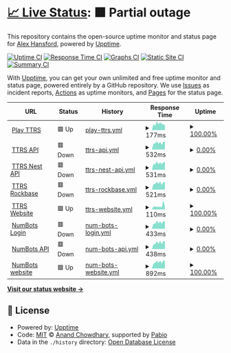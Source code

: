 # [📈 Live Status](https://upptime-test.alexhansford.com): <!--live status--> **🟧 Partial outage**

This repository contains the open-source uptime monitor and status page for [Alex Hansford](http://alexhansford.com), powered by [Upptime](https://github.com/upptime/upptime).

[![Uptime CI](https://github.com/alexhansford/status-upptime/workflows/Uptime%20CI/badge.svg)](https://github.com/alexhansford/status-upptime/actions?query=workflow%3A%22Uptime+CI%22)
[![Response Time CI](https://github.com/alexhansford/status-upptime/workflows/Response%20Time%20CI/badge.svg)](https://github.com/alexhansford/status-upptime/actions?query=workflow%3A%22Response+Time+CI%22)
[![Graphs CI](https://github.com/alexhansford/status-upptime/workflows/Graphs%20CI/badge.svg)](https://github.com/alexhansford/status-upptime/actions?query=workflow%3A%22Graphs+CI%22)
[![Static Site CI](https://github.com/alexhansford/status-upptime/workflows/Static%20Site%20CI/badge.svg)](https://github.com/alexhansford/status-upptime/actions?query=workflow%3A%22Static+Site+CI%22)
[![Summary CI](https://github.com/alexhansford/status-upptime/workflows/Summary%20CI/badge.svg)](https://github.com/alexhansford/status-upptime/actions?query=workflow%3A%22Summary+CI%22)

With [Upptime](https://upptime.js.org), you can get your own unlimited and free uptime monitor and status page, powered entirely by a GitHub repository. We use [Issues](https://github.com/alexhansford/status-upptime/issues) as incident reports, [Actions](https://github.com/alexhansford/status-upptime/actions) as uptime monitors, and [Pages](https://upptime-test.alexhansford.com) for the status page.

<!--start: status pages-->
<!-- This summary is generated by Upptime (https://github.com/upptime/upptime) -->
<!-- Do not edit this manually, your changes will be overwritten -->
<!-- prettier-ignore -->
| URL | Status | History | Response Time | Uptime |
| --- | ------ | ------- | ------------- | ------ |
| <img alt="" src="https://icons.duckduckgo.com/ip3/play.ttrockstars.com.ico" height="13"> [Play TTRS](https://play.ttrockstars.com) | 🟩 Up | [play-ttrs.yml](https://github.com/alexhansford/status-thehansfords/commits/HEAD/history/play-ttrs.yml) | <details><summary><img alt="Response time graph" src="./graphs/play-ttrs/response-time-week.png" height="20"> 177ms</summary><br><a href="https://upptime-test.alexhansford.com/history/play-ttrs"><img alt="Response time 177" src="https://img.shields.io/endpoint?url=https%3A%2F%2Fraw.githubusercontent.com%2Falexhansford%2Fstatus-thehansfords%2FHEAD%2Fapi%2Fplay-ttrs%2Fresponse-time.json"></a><br><a href="https://upptime-test.alexhansford.com/history/play-ttrs"><img alt="24-hour response time 149" src="https://img.shields.io/endpoint?url=https%3A%2F%2Fraw.githubusercontent.com%2Falexhansford%2Fstatus-thehansfords%2FHEAD%2Fapi%2Fplay-ttrs%2Fresponse-time-day.json"></a><br><a href="https://upptime-test.alexhansford.com/history/play-ttrs"><img alt="7-day response time 177" src="https://img.shields.io/endpoint?url=https%3A%2F%2Fraw.githubusercontent.com%2Falexhansford%2Fstatus-thehansfords%2FHEAD%2Fapi%2Fplay-ttrs%2Fresponse-time-week.json"></a><br><a href="https://upptime-test.alexhansford.com/history/play-ttrs"><img alt="30-day response time 177" src="https://img.shields.io/endpoint?url=https%3A%2F%2Fraw.githubusercontent.com%2Falexhansford%2Fstatus-thehansfords%2FHEAD%2Fapi%2Fplay-ttrs%2Fresponse-time-month.json"></a><br><a href="https://upptime-test.alexhansford.com/history/play-ttrs"><img alt="1-year response time 177" src="https://img.shields.io/endpoint?url=https%3A%2F%2Fraw.githubusercontent.com%2Falexhansford%2Fstatus-thehansfords%2FHEAD%2Fapi%2Fplay-ttrs%2Fresponse-time-year.json"></a></details> | <details><summary><a href="https://upptime-test.alexhansford.com/history/play-ttrs">100.00%</a></summary><a href="https://upptime-test.alexhansford.com/history/play-ttrs"><img alt="All-time uptime 100.00%" src="https://img.shields.io/endpoint?url=https%3A%2F%2Fraw.githubusercontent.com%2Falexhansford%2Fstatus-thehansfords%2FHEAD%2Fapi%2Fplay-ttrs%2Fuptime.json"></a><br><a href="https://upptime-test.alexhansford.com/history/play-ttrs"><img alt="24-hour uptime 100.00%" src="https://img.shields.io/endpoint?url=https%3A%2F%2Fraw.githubusercontent.com%2Falexhansford%2Fstatus-thehansfords%2FHEAD%2Fapi%2Fplay-ttrs%2Fuptime-day.json"></a><br><a href="https://upptime-test.alexhansford.com/history/play-ttrs"><img alt="7-day uptime 100.00%" src="https://img.shields.io/endpoint?url=https%3A%2F%2Fraw.githubusercontent.com%2Falexhansford%2Fstatus-thehansfords%2FHEAD%2Fapi%2Fplay-ttrs%2Fuptime-week.json"></a><br><a href="https://upptime-test.alexhansford.com/history/play-ttrs"><img alt="30-day uptime 100.00%" src="https://img.shields.io/endpoint?url=https%3A%2F%2Fraw.githubusercontent.com%2Falexhansford%2Fstatus-thehansfords%2FHEAD%2Fapi%2Fplay-ttrs%2Fuptime-month.json"></a><br><a href="https://upptime-test.alexhansford.com/history/play-ttrs"><img alt="1-year uptime 100.00%" src="https://img.shields.io/endpoint?url=https%3A%2F%2Fraw.githubusercontent.com%2Falexhansford%2Fstatus-thehansfords%2FHEAD%2Fapi%2Fplay-ttrs%2Fuptime-year.json"></a></details>
| <img alt="" src="https://icons.duckduckgo.com/ip3/mcpugs.ttrockstars.com.ico" height="13"> [TTRS API](https://mcpugs.ttrockstars.com) | 🟥 Down | [ttrs-api.yml](https://github.com/alexhansford/status-thehansfords/commits/HEAD/history/ttrs-api.yml) | <details><summary><img alt="Response time graph" src="./graphs/ttrs-api/response-time-week.png" height="20"> 532ms</summary><br><a href="https://upptime-test.alexhansford.com/history/ttrs-api"><img alt="Response time 532" src="https://img.shields.io/endpoint?url=https%3A%2F%2Fraw.githubusercontent.com%2Falexhansford%2Fstatus-thehansfords%2FHEAD%2Fapi%2Fttrs-api%2Fresponse-time.json"></a><br><a href="https://upptime-test.alexhansford.com/history/ttrs-api"><img alt="24-hour response time 616" src="https://img.shields.io/endpoint?url=https%3A%2F%2Fraw.githubusercontent.com%2Falexhansford%2Fstatus-thehansfords%2FHEAD%2Fapi%2Fttrs-api%2Fresponse-time-day.json"></a><br><a href="https://upptime-test.alexhansford.com/history/ttrs-api"><img alt="7-day response time 532" src="https://img.shields.io/endpoint?url=https%3A%2F%2Fraw.githubusercontent.com%2Falexhansford%2Fstatus-thehansfords%2FHEAD%2Fapi%2Fttrs-api%2Fresponse-time-week.json"></a><br><a href="https://upptime-test.alexhansford.com/history/ttrs-api"><img alt="30-day response time 532" src="https://img.shields.io/endpoint?url=https%3A%2F%2Fraw.githubusercontent.com%2Falexhansford%2Fstatus-thehansfords%2FHEAD%2Fapi%2Fttrs-api%2Fresponse-time-month.json"></a><br><a href="https://upptime-test.alexhansford.com/history/ttrs-api"><img alt="1-year response time 532" src="https://img.shields.io/endpoint?url=https%3A%2F%2Fraw.githubusercontent.com%2Falexhansford%2Fstatus-thehansfords%2FHEAD%2Fapi%2Fttrs-api%2Fresponse-time-year.json"></a></details> | <details><summary><a href="https://upptime-test.alexhansford.com/history/ttrs-api">0.00%</a></summary><a href="https://upptime-test.alexhansford.com/history/ttrs-api"><img alt="All-time uptime 0.00%" src="https://img.shields.io/endpoint?url=https%3A%2F%2Fraw.githubusercontent.com%2Falexhansford%2Fstatus-thehansfords%2FHEAD%2Fapi%2Fttrs-api%2Fuptime.json"></a><br><a href="https://upptime-test.alexhansford.com/history/ttrs-api"><img alt="24-hour uptime 0.00%" src="https://img.shields.io/endpoint?url=https%3A%2F%2Fraw.githubusercontent.com%2Falexhansford%2Fstatus-thehansfords%2FHEAD%2Fapi%2Fttrs-api%2Fuptime-day.json"></a><br><a href="https://upptime-test.alexhansford.com/history/ttrs-api"><img alt="7-day uptime 0.00%" src="https://img.shields.io/endpoint?url=https%3A%2F%2Fraw.githubusercontent.com%2Falexhansford%2Fstatus-thehansfords%2FHEAD%2Fapi%2Fttrs-api%2Fuptime-week.json"></a><br><a href="https://upptime-test.alexhansford.com/history/ttrs-api"><img alt="30-day uptime 0.00%" src="https://img.shields.io/endpoint?url=https%3A%2F%2Fraw.githubusercontent.com%2Falexhansford%2Fstatus-thehansfords%2FHEAD%2Fapi%2Fttrs-api%2Fuptime-month.json"></a><br><a href="https://upptime-test.alexhansford.com/history/ttrs-api"><img alt="1-year uptime 0.00%" src="https://img.shields.io/endpoint?url=https%3A%2F%2Fraw.githubusercontent.com%2Falexhansford%2Fstatus-thehansfords%2FHEAD%2Fapi%2Fttrs-api%2Fuptime-year.json"></a></details>
| <img alt="" src="https://icons.duckduckgo.com/ip3/nest.ttrockstars.com.ico" height="13"> [TTRS Nest API](https://nest.ttrockstars.com) | 🟥 Down | [ttrs-nest-api.yml](https://github.com/alexhansford/status-thehansfords/commits/HEAD/history/ttrs-nest-api.yml) | <details><summary><img alt="Response time graph" src="./graphs/ttrs-nest-api/response-time-week.png" height="20"> 531ms</summary><br><a href="https://upptime-test.alexhansford.com/history/ttrs-nest-api"><img alt="Response time 531" src="https://img.shields.io/endpoint?url=https%3A%2F%2Fraw.githubusercontent.com%2Falexhansford%2Fstatus-thehansfords%2FHEAD%2Fapi%2Fttrs-nest-api%2Fresponse-time.json"></a><br><a href="https://upptime-test.alexhansford.com/history/ttrs-nest-api"><img alt="24-hour response time 608" src="https://img.shields.io/endpoint?url=https%3A%2F%2Fraw.githubusercontent.com%2Falexhansford%2Fstatus-thehansfords%2FHEAD%2Fapi%2Fttrs-nest-api%2Fresponse-time-day.json"></a><br><a href="https://upptime-test.alexhansford.com/history/ttrs-nest-api"><img alt="7-day response time 531" src="https://img.shields.io/endpoint?url=https%3A%2F%2Fraw.githubusercontent.com%2Falexhansford%2Fstatus-thehansfords%2FHEAD%2Fapi%2Fttrs-nest-api%2Fresponse-time-week.json"></a><br><a href="https://upptime-test.alexhansford.com/history/ttrs-nest-api"><img alt="30-day response time 531" src="https://img.shields.io/endpoint?url=https%3A%2F%2Fraw.githubusercontent.com%2Falexhansford%2Fstatus-thehansfords%2FHEAD%2Fapi%2Fttrs-nest-api%2Fresponse-time-month.json"></a><br><a href="https://upptime-test.alexhansford.com/history/ttrs-nest-api"><img alt="1-year response time 531" src="https://img.shields.io/endpoint?url=https%3A%2F%2Fraw.githubusercontent.com%2Falexhansford%2Fstatus-thehansfords%2FHEAD%2Fapi%2Fttrs-nest-api%2Fresponse-time-year.json"></a></details> | <details><summary><a href="https://upptime-test.alexhansford.com/history/ttrs-nest-api">0.00%</a></summary><a href="https://upptime-test.alexhansford.com/history/ttrs-nest-api"><img alt="All-time uptime 0.00%" src="https://img.shields.io/endpoint?url=https%3A%2F%2Fraw.githubusercontent.com%2Falexhansford%2Fstatus-thehansfords%2FHEAD%2Fapi%2Fttrs-nest-api%2Fuptime.json"></a><br><a href="https://upptime-test.alexhansford.com/history/ttrs-nest-api"><img alt="24-hour uptime 0.00%" src="https://img.shields.io/endpoint?url=https%3A%2F%2Fraw.githubusercontent.com%2Falexhansford%2Fstatus-thehansfords%2FHEAD%2Fapi%2Fttrs-nest-api%2Fuptime-day.json"></a><br><a href="https://upptime-test.alexhansford.com/history/ttrs-nest-api"><img alt="7-day uptime 0.00%" src="https://img.shields.io/endpoint?url=https%3A%2F%2Fraw.githubusercontent.com%2Falexhansford%2Fstatus-thehansfords%2FHEAD%2Fapi%2Fttrs-nest-api%2Fuptime-week.json"></a><br><a href="https://upptime-test.alexhansford.com/history/ttrs-nest-api"><img alt="30-day uptime 0.00%" src="https://img.shields.io/endpoint?url=https%3A%2F%2Fraw.githubusercontent.com%2Falexhansford%2Fstatus-thehansfords%2FHEAD%2Fapi%2Fttrs-nest-api%2Fuptime-month.json"></a><br><a href="https://upptime-test.alexhansford.com/history/ttrs-nest-api"><img alt="1-year uptime 0.00%" src="https://img.shields.io/endpoint?url=https%3A%2F%2Fraw.githubusercontent.com%2Falexhansford%2Fstatus-thehansfords%2FHEAD%2Fapi%2Fttrs-nest-api%2Fuptime-year.json"></a></details>
| <img alt="" src="https://icons.duckduckgo.com/ip3/rockbase.ttrockstars.com.ico" height="13"> [TTRS Rockbase](https://rockbase.ttrockstars.com) | 🟥 Down | [ttrs-rockbase.yml](https://github.com/alexhansford/status-thehansfords/commits/HEAD/history/ttrs-rockbase.yml) | <details><summary><img alt="Response time graph" src="./graphs/ttrs-rockbase/response-time-week.png" height="20"> 521ms</summary><br><a href="https://upptime-test.alexhansford.com/history/ttrs-rockbase"><img alt="Response time 521" src="https://img.shields.io/endpoint?url=https%3A%2F%2Fraw.githubusercontent.com%2Falexhansford%2Fstatus-thehansfords%2FHEAD%2Fapi%2Fttrs-rockbase%2Fresponse-time.json"></a><br><a href="https://upptime-test.alexhansford.com/history/ttrs-rockbase"><img alt="24-hour response time 586" src="https://img.shields.io/endpoint?url=https%3A%2F%2Fraw.githubusercontent.com%2Falexhansford%2Fstatus-thehansfords%2FHEAD%2Fapi%2Fttrs-rockbase%2Fresponse-time-day.json"></a><br><a href="https://upptime-test.alexhansford.com/history/ttrs-rockbase"><img alt="7-day response time 521" src="https://img.shields.io/endpoint?url=https%3A%2F%2Fraw.githubusercontent.com%2Falexhansford%2Fstatus-thehansfords%2FHEAD%2Fapi%2Fttrs-rockbase%2Fresponse-time-week.json"></a><br><a href="https://upptime-test.alexhansford.com/history/ttrs-rockbase"><img alt="30-day response time 521" src="https://img.shields.io/endpoint?url=https%3A%2F%2Fraw.githubusercontent.com%2Falexhansford%2Fstatus-thehansfords%2FHEAD%2Fapi%2Fttrs-rockbase%2Fresponse-time-month.json"></a><br><a href="https://upptime-test.alexhansford.com/history/ttrs-rockbase"><img alt="1-year response time 521" src="https://img.shields.io/endpoint?url=https%3A%2F%2Fraw.githubusercontent.com%2Falexhansford%2Fstatus-thehansfords%2FHEAD%2Fapi%2Fttrs-rockbase%2Fresponse-time-year.json"></a></details> | <details><summary><a href="https://upptime-test.alexhansford.com/history/ttrs-rockbase">0.00%</a></summary><a href="https://upptime-test.alexhansford.com/history/ttrs-rockbase"><img alt="All-time uptime 0.00%" src="https://img.shields.io/endpoint?url=https%3A%2F%2Fraw.githubusercontent.com%2Falexhansford%2Fstatus-thehansfords%2FHEAD%2Fapi%2Fttrs-rockbase%2Fuptime.json"></a><br><a href="https://upptime-test.alexhansford.com/history/ttrs-rockbase"><img alt="24-hour uptime 0.00%" src="https://img.shields.io/endpoint?url=https%3A%2F%2Fraw.githubusercontent.com%2Falexhansford%2Fstatus-thehansfords%2FHEAD%2Fapi%2Fttrs-rockbase%2Fuptime-day.json"></a><br><a href="https://upptime-test.alexhansford.com/history/ttrs-rockbase"><img alt="7-day uptime 0.00%" src="https://img.shields.io/endpoint?url=https%3A%2F%2Fraw.githubusercontent.com%2Falexhansford%2Fstatus-thehansfords%2FHEAD%2Fapi%2Fttrs-rockbase%2Fuptime-week.json"></a><br><a href="https://upptime-test.alexhansford.com/history/ttrs-rockbase"><img alt="30-day uptime 0.00%" src="https://img.shields.io/endpoint?url=https%3A%2F%2Fraw.githubusercontent.com%2Falexhansford%2Fstatus-thehansfords%2FHEAD%2Fapi%2Fttrs-rockbase%2Fuptime-month.json"></a><br><a href="https://upptime-test.alexhansford.com/history/ttrs-rockbase"><img alt="1-year uptime 0.00%" src="https://img.shields.io/endpoint?url=https%3A%2F%2Fraw.githubusercontent.com%2Falexhansford%2Fstatus-thehansfords%2FHEAD%2Fapi%2Fttrs-rockbase%2Fuptime-year.json"></a></details>
| <img alt="" src="https://icons.duckduckgo.com/ip3/ttrockstars.com.ico" height="13"> [TTRS Website](https://ttrockstars.com) | 🟩 Up | [ttrs-website.yml](https://github.com/alexhansford/status-thehansfords/commits/HEAD/history/ttrs-website.yml) | <details><summary><img alt="Response time graph" src="./graphs/ttrs-website/response-time-week.png" height="20"> 110ms</summary><br><a href="https://upptime-test.alexhansford.com/history/ttrs-website"><img alt="Response time 110" src="https://img.shields.io/endpoint?url=https%3A%2F%2Fraw.githubusercontent.com%2Falexhansford%2Fstatus-thehansfords%2FHEAD%2Fapi%2Fttrs-website%2Fresponse-time.json"></a><br><a href="https://upptime-test.alexhansford.com/history/ttrs-website"><img alt="24-hour response time 80" src="https://img.shields.io/endpoint?url=https%3A%2F%2Fraw.githubusercontent.com%2Falexhansford%2Fstatus-thehansfords%2FHEAD%2Fapi%2Fttrs-website%2Fresponse-time-day.json"></a><br><a href="https://upptime-test.alexhansford.com/history/ttrs-website"><img alt="7-day response time 110" src="https://img.shields.io/endpoint?url=https%3A%2F%2Fraw.githubusercontent.com%2Falexhansford%2Fstatus-thehansfords%2FHEAD%2Fapi%2Fttrs-website%2Fresponse-time-week.json"></a><br><a href="https://upptime-test.alexhansford.com/history/ttrs-website"><img alt="30-day response time 110" src="https://img.shields.io/endpoint?url=https%3A%2F%2Fraw.githubusercontent.com%2Falexhansford%2Fstatus-thehansfords%2FHEAD%2Fapi%2Fttrs-website%2Fresponse-time-month.json"></a><br><a href="https://upptime-test.alexhansford.com/history/ttrs-website"><img alt="1-year response time 110" src="https://img.shields.io/endpoint?url=https%3A%2F%2Fraw.githubusercontent.com%2Falexhansford%2Fstatus-thehansfords%2FHEAD%2Fapi%2Fttrs-website%2Fresponse-time-year.json"></a></details> | <details><summary><a href="https://upptime-test.alexhansford.com/history/ttrs-website">100.00%</a></summary><a href="https://upptime-test.alexhansford.com/history/ttrs-website"><img alt="All-time uptime 100.00%" src="https://img.shields.io/endpoint?url=https%3A%2F%2Fraw.githubusercontent.com%2Falexhansford%2Fstatus-thehansfords%2FHEAD%2Fapi%2Fttrs-website%2Fuptime.json"></a><br><a href="https://upptime-test.alexhansford.com/history/ttrs-website"><img alt="24-hour uptime 100.00%" src="https://img.shields.io/endpoint?url=https%3A%2F%2Fraw.githubusercontent.com%2Falexhansford%2Fstatus-thehansfords%2FHEAD%2Fapi%2Fttrs-website%2Fuptime-day.json"></a><br><a href="https://upptime-test.alexhansford.com/history/ttrs-website"><img alt="7-day uptime 100.00%" src="https://img.shields.io/endpoint?url=https%3A%2F%2Fraw.githubusercontent.com%2Falexhansford%2Fstatus-thehansfords%2FHEAD%2Fapi%2Fttrs-website%2Fuptime-week.json"></a><br><a href="https://upptime-test.alexhansford.com/history/ttrs-website"><img alt="30-day uptime 100.00%" src="https://img.shields.io/endpoint?url=https%3A%2F%2Fraw.githubusercontent.com%2Falexhansford%2Fstatus-thehansfords%2FHEAD%2Fapi%2Fttrs-website%2Fuptime-month.json"></a><br><a href="https://upptime-test.alexhansford.com/history/ttrs-website"><img alt="1-year uptime 100.00%" src="https://img.shields.io/endpoint?url=https%3A%2F%2Fraw.githubusercontent.com%2Falexhansford%2Fstatus-thehansfords%2FHEAD%2Fapi%2Fttrs-website%2Fuptime-year.json"></a></details>
| <img alt="" src="https://icons.duckduckgo.com/ip3/auth.numbots.com.ico" height="13"> [NumBots Login](https://auth.numbots.com/api) | 🟥 Down | [num-bots-login.yml](https://github.com/alexhansford/status-thehansfords/commits/HEAD/history/num-bots-login.yml) | <details><summary><img alt="Response time graph" src="./graphs/num-bots-login/response-time-week.png" height="20"> 433ms</summary><br><a href="https://upptime-test.alexhansford.com/history/num-bots-login"><img alt="Response time 433" src="https://img.shields.io/endpoint?url=https%3A%2F%2Fraw.githubusercontent.com%2Falexhansford%2Fstatus-thehansfords%2FHEAD%2Fapi%2Fnum-bots-login%2Fresponse-time.json"></a><br><a href="https://upptime-test.alexhansford.com/history/num-bots-login"><img alt="24-hour response time 488" src="https://img.shields.io/endpoint?url=https%3A%2F%2Fraw.githubusercontent.com%2Falexhansford%2Fstatus-thehansfords%2FHEAD%2Fapi%2Fnum-bots-login%2Fresponse-time-day.json"></a><br><a href="https://upptime-test.alexhansford.com/history/num-bots-login"><img alt="7-day response time 433" src="https://img.shields.io/endpoint?url=https%3A%2F%2Fraw.githubusercontent.com%2Falexhansford%2Fstatus-thehansfords%2FHEAD%2Fapi%2Fnum-bots-login%2Fresponse-time-week.json"></a><br><a href="https://upptime-test.alexhansford.com/history/num-bots-login"><img alt="30-day response time 433" src="https://img.shields.io/endpoint?url=https%3A%2F%2Fraw.githubusercontent.com%2Falexhansford%2Fstatus-thehansfords%2FHEAD%2Fapi%2Fnum-bots-login%2Fresponse-time-month.json"></a><br><a href="https://upptime-test.alexhansford.com/history/num-bots-login"><img alt="1-year response time 433" src="https://img.shields.io/endpoint?url=https%3A%2F%2Fraw.githubusercontent.com%2Falexhansford%2Fstatus-thehansfords%2FHEAD%2Fapi%2Fnum-bots-login%2Fresponse-time-year.json"></a></details> | <details><summary><a href="https://upptime-test.alexhansford.com/history/num-bots-login">0.00%</a></summary><a href="https://upptime-test.alexhansford.com/history/num-bots-login"><img alt="All-time uptime 0.00%" src="https://img.shields.io/endpoint?url=https%3A%2F%2Fraw.githubusercontent.com%2Falexhansford%2Fstatus-thehansfords%2FHEAD%2Fapi%2Fnum-bots-login%2Fuptime.json"></a><br><a href="https://upptime-test.alexhansford.com/history/num-bots-login"><img alt="24-hour uptime 0.00%" src="https://img.shields.io/endpoint?url=https%3A%2F%2Fraw.githubusercontent.com%2Falexhansford%2Fstatus-thehansfords%2FHEAD%2Fapi%2Fnum-bots-login%2Fuptime-day.json"></a><br><a href="https://upptime-test.alexhansford.com/history/num-bots-login"><img alt="7-day uptime 0.00%" src="https://img.shields.io/endpoint?url=https%3A%2F%2Fraw.githubusercontent.com%2Falexhansford%2Fstatus-thehansfords%2FHEAD%2Fapi%2Fnum-bots-login%2Fuptime-week.json"></a><br><a href="https://upptime-test.alexhansford.com/history/num-bots-login"><img alt="30-day uptime 0.00%" src="https://img.shields.io/endpoint?url=https%3A%2F%2Fraw.githubusercontent.com%2Falexhansford%2Fstatus-thehansfords%2FHEAD%2Fapi%2Fnum-bots-login%2Fuptime-month.json"></a><br><a href="https://upptime-test.alexhansford.com/history/num-bots-login"><img alt="1-year uptime 0.00%" src="https://img.shields.io/endpoint?url=https%3A%2F%2Fraw.githubusercontent.com%2Falexhansford%2Fstatus-thehansfords%2FHEAD%2Fapi%2Fnum-bots-login%2Fuptime-year.json"></a></details>
| <img alt="" src="https://icons.duckduckgo.com/ip3/stats.numbots.com.ico" height="13"> [NumBots API](https://stats.numbots.com/api) | 🟥 Down | [num-bots-api.yml](https://github.com/alexhansford/status-thehansfords/commits/HEAD/history/num-bots-api.yml) | <details><summary><img alt="Response time graph" src="./graphs/num-bots-api/response-time-week.png" height="20"> 438ms</summary><br><a href="https://upptime-test.alexhansford.com/history/num-bots-api"><img alt="Response time 438" src="https://img.shields.io/endpoint?url=https%3A%2F%2Fraw.githubusercontent.com%2Falexhansford%2Fstatus-thehansfords%2FHEAD%2Fapi%2Fnum-bots-api%2Fresponse-time.json"></a><br><a href="https://upptime-test.alexhansford.com/history/num-bots-api"><img alt="24-hour response time 510" src="https://img.shields.io/endpoint?url=https%3A%2F%2Fraw.githubusercontent.com%2Falexhansford%2Fstatus-thehansfords%2FHEAD%2Fapi%2Fnum-bots-api%2Fresponse-time-day.json"></a><br><a href="https://upptime-test.alexhansford.com/history/num-bots-api"><img alt="7-day response time 438" src="https://img.shields.io/endpoint?url=https%3A%2F%2Fraw.githubusercontent.com%2Falexhansford%2Fstatus-thehansfords%2FHEAD%2Fapi%2Fnum-bots-api%2Fresponse-time-week.json"></a><br><a href="https://upptime-test.alexhansford.com/history/num-bots-api"><img alt="30-day response time 438" src="https://img.shields.io/endpoint?url=https%3A%2F%2Fraw.githubusercontent.com%2Falexhansford%2Fstatus-thehansfords%2FHEAD%2Fapi%2Fnum-bots-api%2Fresponse-time-month.json"></a><br><a href="https://upptime-test.alexhansford.com/history/num-bots-api"><img alt="1-year response time 438" src="https://img.shields.io/endpoint?url=https%3A%2F%2Fraw.githubusercontent.com%2Falexhansford%2Fstatus-thehansfords%2FHEAD%2Fapi%2Fnum-bots-api%2Fresponse-time-year.json"></a></details> | <details><summary><a href="https://upptime-test.alexhansford.com/history/num-bots-api">0.00%</a></summary><a href="https://upptime-test.alexhansford.com/history/num-bots-api"><img alt="All-time uptime 0.00%" src="https://img.shields.io/endpoint?url=https%3A%2F%2Fraw.githubusercontent.com%2Falexhansford%2Fstatus-thehansfords%2FHEAD%2Fapi%2Fnum-bots-api%2Fuptime.json"></a><br><a href="https://upptime-test.alexhansford.com/history/num-bots-api"><img alt="24-hour uptime 0.00%" src="https://img.shields.io/endpoint?url=https%3A%2F%2Fraw.githubusercontent.com%2Falexhansford%2Fstatus-thehansfords%2FHEAD%2Fapi%2Fnum-bots-api%2Fuptime-day.json"></a><br><a href="https://upptime-test.alexhansford.com/history/num-bots-api"><img alt="7-day uptime 0.00%" src="https://img.shields.io/endpoint?url=https%3A%2F%2Fraw.githubusercontent.com%2Falexhansford%2Fstatus-thehansfords%2FHEAD%2Fapi%2Fnum-bots-api%2Fuptime-week.json"></a><br><a href="https://upptime-test.alexhansford.com/history/num-bots-api"><img alt="30-day uptime 0.00%" src="https://img.shields.io/endpoint?url=https%3A%2F%2Fraw.githubusercontent.com%2Falexhansford%2Fstatus-thehansfords%2FHEAD%2Fapi%2Fnum-bots-api%2Fuptime-month.json"></a><br><a href="https://upptime-test.alexhansford.com/history/num-bots-api"><img alt="1-year uptime 0.00%" src="https://img.shields.io/endpoint?url=https%3A%2F%2Fraw.githubusercontent.com%2Falexhansford%2Fstatus-thehansfords%2FHEAD%2Fapi%2Fnum-bots-api%2Fuptime-year.json"></a></details>
| <img alt="" src="https://icons.duckduckgo.com/ip3/numbots.com.ico" height="13"> [NumBots website](https://numbots.com) | 🟩 Up | [num-bots-website.yml](https://github.com/alexhansford/status-thehansfords/commits/HEAD/history/num-bots-website.yml) | <details><summary><img alt="Response time graph" src="./graphs/num-bots-website/response-time-week.png" height="20"> 892ms</summary><br><a href="https://upptime-test.alexhansford.com/history/num-bots-website"><img alt="Response time 892" src="https://img.shields.io/endpoint?url=https%3A%2F%2Fraw.githubusercontent.com%2Falexhansford%2Fstatus-thehansfords%2FHEAD%2Fapi%2Fnum-bots-website%2Fresponse-time.json"></a><br><a href="https://upptime-test.alexhansford.com/history/num-bots-website"><img alt="24-hour response time 1030" src="https://img.shields.io/endpoint?url=https%3A%2F%2Fraw.githubusercontent.com%2Falexhansford%2Fstatus-thehansfords%2FHEAD%2Fapi%2Fnum-bots-website%2Fresponse-time-day.json"></a><br><a href="https://upptime-test.alexhansford.com/history/num-bots-website"><img alt="7-day response time 892" src="https://img.shields.io/endpoint?url=https%3A%2F%2Fraw.githubusercontent.com%2Falexhansford%2Fstatus-thehansfords%2FHEAD%2Fapi%2Fnum-bots-website%2Fresponse-time-week.json"></a><br><a href="https://upptime-test.alexhansford.com/history/num-bots-website"><img alt="30-day response time 892" src="https://img.shields.io/endpoint?url=https%3A%2F%2Fraw.githubusercontent.com%2Falexhansford%2Fstatus-thehansfords%2FHEAD%2Fapi%2Fnum-bots-website%2Fresponse-time-month.json"></a><br><a href="https://upptime-test.alexhansford.com/history/num-bots-website"><img alt="1-year response time 892" src="https://img.shields.io/endpoint?url=https%3A%2F%2Fraw.githubusercontent.com%2Falexhansford%2Fstatus-thehansfords%2FHEAD%2Fapi%2Fnum-bots-website%2Fresponse-time-year.json"></a></details> | <details><summary><a href="https://upptime-test.alexhansford.com/history/num-bots-website">100.00%</a></summary><a href="https://upptime-test.alexhansford.com/history/num-bots-website"><img alt="All-time uptime 100.00%" src="https://img.shields.io/endpoint?url=https%3A%2F%2Fraw.githubusercontent.com%2Falexhansford%2Fstatus-thehansfords%2FHEAD%2Fapi%2Fnum-bots-website%2Fuptime.json"></a><br><a href="https://upptime-test.alexhansford.com/history/num-bots-website"><img alt="24-hour uptime 100.00%" src="https://img.shields.io/endpoint?url=https%3A%2F%2Fraw.githubusercontent.com%2Falexhansford%2Fstatus-thehansfords%2FHEAD%2Fapi%2Fnum-bots-website%2Fuptime-day.json"></a><br><a href="https://upptime-test.alexhansford.com/history/num-bots-website"><img alt="7-day uptime 100.00%" src="https://img.shields.io/endpoint?url=https%3A%2F%2Fraw.githubusercontent.com%2Falexhansford%2Fstatus-thehansfords%2FHEAD%2Fapi%2Fnum-bots-website%2Fuptime-week.json"></a><br><a href="https://upptime-test.alexhansford.com/history/num-bots-website"><img alt="30-day uptime 100.00%" src="https://img.shields.io/endpoint?url=https%3A%2F%2Fraw.githubusercontent.com%2Falexhansford%2Fstatus-thehansfords%2FHEAD%2Fapi%2Fnum-bots-website%2Fuptime-month.json"></a><br><a href="https://upptime-test.alexhansford.com/history/num-bots-website"><img alt="1-year uptime 100.00%" src="https://img.shields.io/endpoint?url=https%3A%2F%2Fraw.githubusercontent.com%2Falexhansford%2Fstatus-thehansfords%2FHEAD%2Fapi%2Fnum-bots-website%2Fuptime-year.json"></a></details>

<!--end: status pages-->

[**Visit our status website →**](https://upptime-test.alexhansford.com)

## 📄 License

- Powered by: [Upptime](https://github.com/upptime/upptime)
- Code: [MIT](./LICENSE) © [Anand Chowdhary](https://anandchowdhary.com), supported by [Pabio](https://pabio.com)
- Data in the `./history` directory: [Open Database License](https://opendatacommons.org/licenses/odbl/1-0/)
